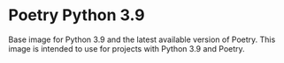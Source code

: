 # Poetry Python 3.9

Base image for Python 3.9 and the latest available version of Poetry. This
image is intended to use for projects with Python 3.9 and Poetry.
